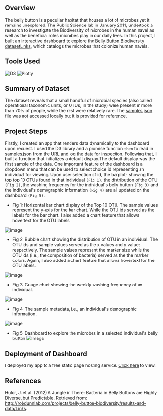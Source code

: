 ## Overview
The belly button is a peculiar habitat that houses a lot of microbes yet it remains unexplored. The Public Science lab in January 2011, undertook a research to investigate the Biodiversity of microbes in the human navel as well as the beneficial roles microbes play in our daily lives. In this project, I built an interactive dashboard to explore the  <a href ="http://robdunnlab.com/projects/belly-button-biodiversity/">Belly Button Biodiversity datasetLinks</a>, which catalogs the microbes that colonize human navels.

## Tools Used
![D3](https://img.shields.io/badge/d3.js-F9A03C?style=for-the-badge&logo=d3.js&logoColor=white)
![Plotly](https://img.shields.io/badge/Plotly-239120?style=for-the-badge&logo=plotly&logoColor=white)

## Summary of Dataset
The dataset reveals that a small handful of microbial species (also called operational taxonomic units, or OTUs, in the study) were present in more than 70% of people, while the rest were relatively rare. The <a href = "https://github.com/Jayplect/belly-button-dashboard/tree/main/data">samples.json</a> file was not accessed locally but it is provided for reference.

## Project Steps
Firstly, I created an app that renders data dynamically to the dashboard upon request. I used the D3 library and a promise function `then` to read in samples.json from the <a href ="https://2u-data-curriculum-team.s3.amazonaws.com/dataviz-classroom/v1.1/14-Interactive-Web-Visualizations/02-Homework/samples.json"> URL</a> and log the data for inspection. Following that, I built a function that initializes a default display.The default display was the first sample of the data. One important feature of the dashboard is a dropdown menu that can be used to select choice id representing an individual for viewing. Upon user selection of id, the barplot- showing the top top 10 OTUs found in that individual `(Fig 1)`, the distribution of the OTU `(Fig 2)`, the washing frequency for the individual's belly button `(Fig 3)` and the individual's demographic information `(Fig 4)` are all updated on the dashboard `(Fig 5)`. 

- Fig 1: Horizontal bar chart display of the Top 10 OTU. The sample values represent the y-axis for the bar chart. While the OTU ids served as the labels for the bar chart. I also added a chart feature that allows hovertext for the OTU labels.

![image](https://github.com/Jayplect/belly-button-microbe-diversity-dashboard/assets/107348074/03c954db-3d5f-44d4-b700-6efe89c16041)

- Fig 2: Bubble chart showing the distribution of OTU in an individual. The OTU ids and sample values served as the x values and y values respectively. The sample values represent the marker size while the OTU ids (i.e., the composition of bacteria) served as the the marker colors. Again, I also added a chart feature that allows hovertext for the OTU labels.

![image](https://github.com/Jayplect/belly-button-microbe-diversity-dashboard/assets/107348074/cd298cc0-77e4-45d1-9e18-5c9afc28dcbd)

- Fig 3:  Guage chart showing the weekly washing frequency of an individual.

![image](https://github.com/Jayplect/belly-button-microbe-diversity-dashboard/assets/107348074/aa3657cc-67aa-4dfe-a679-81ad217d54d1)

- Fig 4: The sample metadata, i.e., an individual's demographic information.
 
![image](https://github.com/Jayplect/belly-button-microbe-diversity-dashboard/assets/107348074/698e6ed9-3d83-49c4-9e4a-453fe85d1208)

- Fig 5: Dashboard to explore the microbes in a selected individual's belly button 
![image](https://github.com/Jayplect/belly-button-microbe-diversity-dashboard/assets/107348074/04597161-37b9-4e2a-9856-02c49ca6428a)

## Deployment of Dashboard 
I deployed my app to a free static page hosting service. <a href = "https://jayplect.github.io/belly-button-microbe-diversity-dashboard/">Click here<a/> to view.

## References
Hulcr, J. et al. (2012) A Jungle in There: Bacteria in Belly Buttons are Highly Diverse, but Predictable. Retrieved from: http://robdunnlab.com/projects/belly-button-biodiversity/results-and-data/Links.
